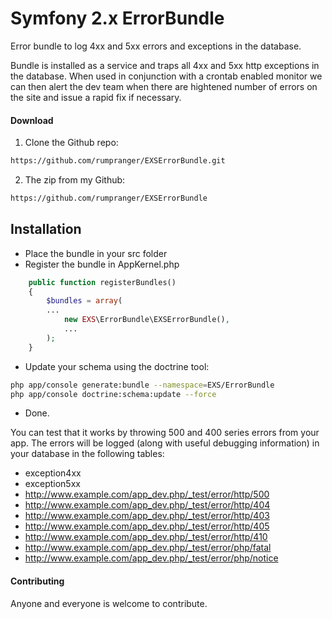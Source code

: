 Symfony 2.x ErrorBundle
==========================

Error bundle to log 4xx and 5xx errors and exceptions in the database. 

Bundle is installed as a service and traps all 4xx and 5xx http exceptions in the database. When used in conjunction with a crontab enabled monitor we can then alert the dev team when there are hightened number of errors on the site and issue a rapid fix if necessary.



#### Download ####

1. Clone the Github repo: 
```bash
https://github.com/rumpranger/EXSErrorBundle.git
```
2. The zip from my Github: 
```bash
https://github.com/rumpranger/EXSErrorBundle
```

## Installation ##

* Place the bundle in your src folder
* Register the bundle in AppKernel.php 

```php
    public function registerBundles()
    {
        $bundles = array(
  		...
            new EXS\ErrorBundle\EXSErrorBundle(),
			...
        );
	}
```

* Update your schema using the doctrine tool: 

```bash
php app/console generate:bundle --namespace=EXS/ErrorBundle
php app/console doctrine:schema:update --force
``` 

* Done.


You can test that it works by throwing 500 and 400 series errors from your app. The errors will be logged (along with useful debugging information) in your database in the following tables: 
* exception4xx
* exception5xx
* http://www.example.com/app_dev.php/_test/error/http/500
* http://www.example.com/app_dev.php/_test/error/http/404
* http://www.example.com/app_dev.php/_test/error/http/403
* http://www.example.com/app_dev.php/_test/error/http/405
* http://www.example.com/app_dev.php/_test/error/http/410
* http://www.example.com/app_dev.php/_test/error/php/fatal
* http://www.example.com/app_dev.php/_test/error/php/notice

#### Contributing ####
Anyone and everyone is welcome to contribute.
